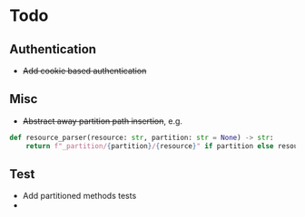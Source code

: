# Todo

## Authentication
- <s>Add cookie based authentication</s>


## Misc
- <s>Abstract away partition path insertion</s>, e.g.
```python
def resource_parser(resource: str, partition: str = None) -> str:
    return f"_partition/{partition}/{resource}" if partition else resource
```

## Test
- Add partitioned methods tests
- 